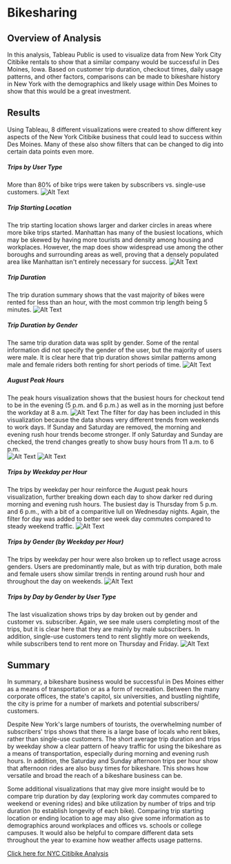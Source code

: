 # Bikesharing

## Overview of Analysis

In this analysis, Tableau Public is used to visualize data from New York City Citibike rentals to show that a similar company would be successful in Des Moines, Iowa. Based on customer trip duration, checkout times, daily usage patterns, and other factors, comparisons can be made to bikeshare history in New York with the demographics and likely usage within Des Moines to show that this would be a great investment.

## Results
Using Tableau, 8 different visualizations were created to show different key aspects of the New York Citibike business that could lead to success within Des Moines. Many of these also show filters that can be changed to dig into certain data points even more.

##### Trips by User Type
More than 80% of bike trips were taken by subscribers vs. single-use customers. 
![Alt Text](https://github.com/lyanneagger/bikesharing/blob/main/Resources/usertype.png)</br>


##### Trip Starting Location
The trip starting location shows larger and darker circles in areas where more bike trips started. Manhattan has many of the busiest locations, which may be skewed by having more tourists and density among housing and workplaces. However, the map does show widespread use among the other boroughs and surrounding areas as well, proving that a densely populated area like Manhattan isn't entirely necessary for success.
![Alt Text](https://github.com/lyanneagger/bikesharing/blob/main/Resources/location.png)</br>

##### Trip Duration
The trip duration summary shows that the vast majority of bikes were rented for less than an hour, with the most common trip length being 5 minutes.
![Alt Text](https://github.com/lyanneagger/bikesharing/blob/main/Resources/checkout_times.png)</br>

##### Trip Duration by Gender
The same trip duration data was split by gender. Some of the rental information did not specify the gender of the user, but the majority of users were male. It is clear here that trip duration shows similar patterns among male and female riders both renting for short periods of time.
![Alt Text](https://github.com/lyanneagger/bikesharing/blob/main/Resources/checkout_times_gender.png)</br>

##### August Peak Hours
The peak hours visualization shows that the busiest hours for checkout tend to be in the evening (5 p.m. and 6 p.m.) as well as in the morning just before the workday at 8 a.m. 
![Alt Text](https://github.com/lyanneagger/bikesharing/blob/main/Resources/peak_hours.png)
The filter for day has been included in this visualization because the data shows very different trends from weekends to work days. If Sunday and Saturday are removed, the morning and evening rush hour trends become stronger. If only Saturday and Sunday are checked, the trend changes greatly to show busy hours from 11 a.m. to 6 p.m.</br>
![Alt Text](https://github.com/lyanneagger/bikesharing/blob/main/Resources/peak_hours_weekday.png)
![Alt Text](https://github.com/lyanneagger/bikesharing/blob/main/Resources/peak_hours_weekend.png)</br>

##### Trips by Weekday per Hour
The trips by weekday per hour reinforce the August peak hours visualization, further breaking down each day to show darker red during morning and evening rush hours. The busiest day is Thursday from 5 p.m. and 6 p.m., with a bit of a comparitive lull on Wednesday nights. Again, the filter for day was added to better see week day commutes compared to steady weekend traffic.
![Alt Text](https://github.com/lyanneagger/bikesharing/blob/main/Resources/trips_weekday_hour.png)</br>


##### Trips by Gender (by Weekday per Hour)
The trips by weekday per hour were also broken up to reflect usage across genders. Users are predominantly male, but as with trip duration, both male and female users show similar trends in renting around rush hour and throughout the day on weekends.
![Alt Text](https://github.com/lyanneagger/bikesharing/blob/main/Resources/trips_weekday_gender.png)</br>


##### Trips by Day by Gender by User Type
The last visualization shows trips by day broken out by gender and customer vs. subscriber. Again, we see male users completing most of the trips, but it is clear here that they are mainly by male subscribers. In addition, single-use customers tend to rent slightly more on weekends, while subscribers tend to rent more on Thursday and Friday.
![Alt Text](https://github.com/lyanneagger/bikesharing/blob/main/Resources/trips_weekday_gender_user.png)</br>


## Summary

In summary, a bikeshare business would be successful in Des Moines either as a means of transportation or as a form of recreation. Between the many corporate offices, the state's capitol, six universities, and bustling nightlife, the city is prime for a number of markets and potential subscribers/ customers. 

Despite New York's large numbers of tourists, the overwhelming number of subscribers' trips shows that there is a large base of locals who rent bikes, rather than single-use customers. The short average trip duration and trips by weekday show a clear pattern of heavy traffic for using the bikeshare as a means of transportation, especially during morning and evening rush hours. In addition, the Saturday and Sunday afternoon trips per hour show that afternoon rides are also busy times for bikeshare. This shows how versatile and broad the reach of a bikeshare business can be.

Some additional visualizations that may give more insight would be to compare trip duration by day (exploring work day commutes compared to weekend or evening rides) and bike utilization by number of trips and trip duration (to establish longevity of each bike). Comparing trip starting location or ending location to age may also give some information as to demographics around workplaces and offices vs. schools or college campuses. It would also be helpful to compare different data sets throughout the year to examine how weather affects usage patterns.

[Click here for NYC Citibike Analysis](https://public.tableau.com/app/profile/ly.agger/viz/NYC_Citibike_Challenge_Story/NYCCitibikeAnalysis?publish=yes)